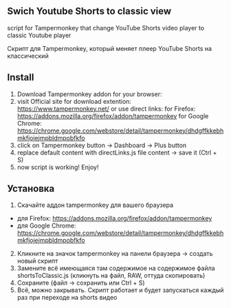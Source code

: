 ## Swich Youtube Shorts to classic view
script for Tampermonkey that change YouTube Shorts video player to classic Youtube player

Скрипт для Tampermonkey, который меняет плеер YouTube Shorts на классический

## Install

1. Download Tampermonkey addon for your browser:
2. visit Official site for download extention: https://www.tampermonkey.net/
  or use direct links:
    for Firefox: https://addons.mozilla.org/firefox/addon/tampermonkey
    for Google Chrome: https://chrome.google.com/webstore/detail/tampermonkey/dhdgffkkebhmkfjojejmpbldmpobfkfo
3. click on Tampermonkey button -> Dashboard -> Plus button
4. replace default content with directLinks.js file content -> save it (Ctrl + S)
5. now script is working! Enjoy!


## Установка
1. Скачайте аддон tampermonkey для вашего браузера
  - для Firefox: https://addons.mozilla.org/firefox/addon/tampermonkey
  - для Google Chrome: https://chrome.google.com/webstore/detail/tampermonkey/dhdgffkkebhmkfjojejmpbldmpobfkfo
2. Кликните на значок tampermonkey на панели браузера -> создать новый скрипт
3. Замените всё имеющаяся там содержимое на содержимое файла shortsToClassic.js (кликнуть на файл, RAW, оттуда скопировать)
4. Сохраните (файл -> сохранить или Ctrl + S)
5. Всё, можно закрывать. Скрипт работает и будет запускаться каждый раз при переходе на shorts видео

